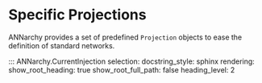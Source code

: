 # Specific Projections

ANNarchy provides a set of predefined `Projection` objects to ease the
definition of standard networks.


::: ANNarchy.CurrentInjection
    selection:
      docstring_style: sphinx
    rendering:
      show_root_heading: true
      show_root_full_path: false
      heading_level: 2
